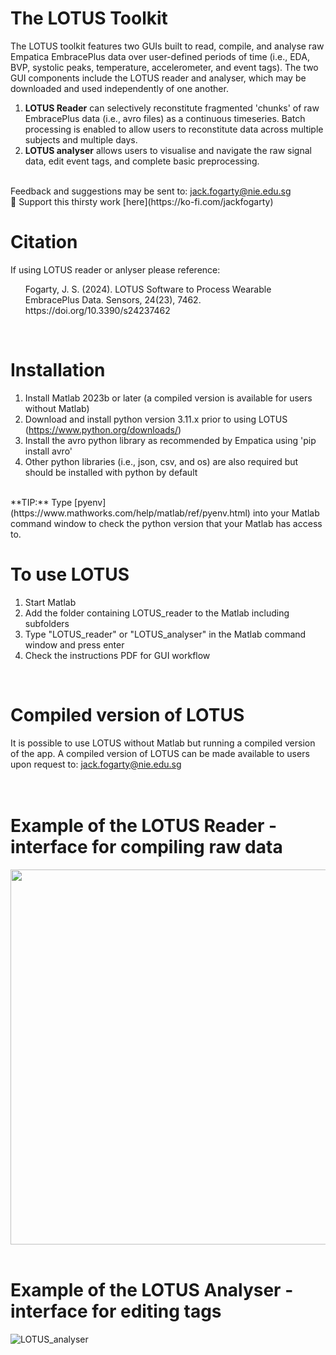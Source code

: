 # The LOTUS Toolkit
The LOTUS toolkit features two GUIs built to read, compile, and analyse raw Empatica EmbracePlus data over user-defined periods of time (i.e., EDA, BVP, systolic peaks, temperature, accelerometer, and event tags).
The two GUI components include the LOTUS reader and analyser, which may be downloaded and used independently of one another.
1. **LOTUS Reader** can selectively reconstitute fragmented 'chunks' of raw  EmbracePlus data (i.e., avro files) as a continuous timeseries. Batch processing is enabled to allow users to reconstitute data across multiple subjects and multiple days.
2. **LOTUS analyser** allows users to visualise and navigate the raw signal data, edit event tags, and complete basic preprocessing.
<br>
Feedback and suggestions may be sent to: <a href="mailto:jack.fogarty@nie.edu.sg">jack.fogarty@nie.edu.sg</a>
<br>
🍻 Support this thirsty work [here](https://ko-fi.com/jackfogarty)

# Citation
If using LOTUS reader or anlyser please reference:
<br>
<ul>Fogarty, J. S. (2024). LOTUS Software to Process Wearable EmbracePlus Data. Sensors, 24(23), 7462. https://doi.org/10.3390/s24237462
</ul>
<br>

# Installation
1. Install Matlab 2023b or later (a compiled version is available for users without Matlab)
2. Download and install python version 3.11.x prior to using LOTUS (https://www.python.org/downloads/)
3. Install the avro python library as recommended by Empatica using 'pip install avro'
4. Other python libraries (i.e., json, csv, and os) are also required but should be installed with python by default
<br>
**TIP:** Type [pyenv](https://www.mathworks.com/help/matlab/ref/pyenv.html) into your Matlab command window to check the python version that your Matlab has access to.
<br>

 
# To use LOTUS
1. Start Matlab
2. Add the folder containing LOTUS_reader to the Matlab including subfolders
3. Type "LOTUS_reader" or "LOTUS_analyser" in the Matlab command window and press enter
4. Check the instructions PDF for GUI workflow
<br>

# Compiled version of LOTUS
It is possible to use LOTUS without Matlab but running a compiled version of the app. A compiled version of LOTUS can be made available to users upon request to: jack.fogarty@nie.edu.sg
<br>
<br>
<br> 
 
# Example of the LOTUS Reader - interface for compiling raw data
<img src="https://github.com/jack-fogarty/LOTUS-reader/assets/92418738/d9297814-1a32-4e99-b842-82dfabd28a0c" width="600" />
<br>
<br>


# Example of the LOTUS Analyser - interface for editing tags
![LOTUS_analyser](https://github.com/user-attachments/assets/387b223c-6e6d-4e79-bd2f-704de76c86da)
